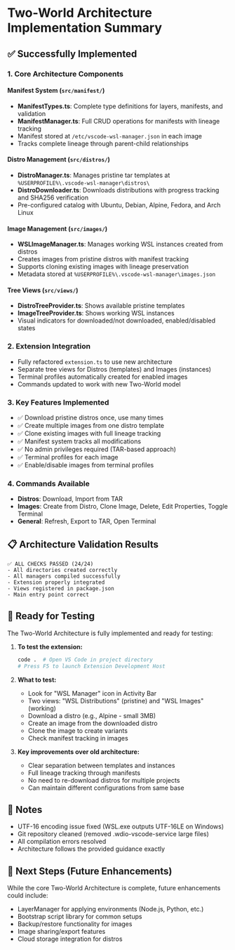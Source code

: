 # Two-World Architecture Implementation Summary

## ✅ Successfully Implemented

### 1. **Core Architecture Components**

#### Manifest System (`src/manifest/`)
- **ManifestTypes.ts**: Complete type definitions for layers, manifests, and validation
- **ManifestManager.ts**: Full CRUD operations for manifests with lineage tracking
- Manifest stored at `/etc/vscode-wsl-manager.json` in each image
- Tracks complete lineage through parent-child relationships

#### Distro Management (`src/distros/`)
- **DistroManager.ts**: Manages pristine tar templates at `%USERPROFILE%\.vscode-wsl-manager\distros\`
- **DistroDownloader.ts**: Downloads distributions with progress tracking and SHA256 verification
- Pre-configured catalog with Ubuntu, Debian, Alpine, Fedora, and Arch Linux

#### Image Management (`src/images/`)
- **WSLImageManager.ts**: Manages working WSL instances created from distros
- Creates images from pristine distros with manifest tracking
- Supports cloning existing images with lineage preservation
- Metadata stored at `%USERPROFILE%\.vscode-wsl-manager\images.json`

#### Tree Views (`src/views/`)
- **DistroTreeProvider.ts**: Shows available pristine templates
- **ImageTreeProvider.ts**: Shows working WSL instances
- Visual indicators for downloaded/not downloaded, enabled/disabled states

### 2. **Extension Integration**
- Fully refactored `extension.ts` to use new architecture
- Separate tree views for Distros (templates) and Images (instances)
- Terminal profiles automatically created for enabled images
- Commands updated to work with new Two-World model

### 3. **Key Features Implemented**
- ✅ Download pristine distros once, use many times
- ✅ Create multiple images from one distro template
- ✅ Clone existing images with full lineage tracking
- ✅ Manifest system tracks all modifications
- ✅ No admin privileges required (TAR-based approach)
- ✅ Terminal profiles for each image
- ✅ Enable/disable images from terminal profiles

### 4. **Commands Available**
- **Distros**: Download, Import from TAR
- **Images**: Create from Distro, Clone Image, Delete, Edit Properties, Toggle Terminal
- **General**: Refresh, Export to TAR, Open Terminal

## 📋 Architecture Validation Results

```
✅ ALL CHECKS PASSED (24/24)
- All directories created correctly
- All managers compiled successfully  
- Extension properly integrated
- Views registered in package.json
- Main entry point correct
```

## 🚀 Ready for Testing

The Two-World Architecture is fully implemented and ready for testing:

1. **To test the extension:**
   ```bash
   code .  # Open VS Code in project directory
   # Press F5 to launch Extension Development Host
   ```

2. **What to test:**
   - Look for "WSL Manager" icon in Activity Bar
   - Two views: "WSL Distributions" (pristine) and "WSL Images" (working)
   - Download a distro (e.g., Alpine - small 3MB)
   - Create an image from the downloaded distro
   - Clone the image to create variants
   - Check manifest tracking in images

3. **Key improvements over old architecture:**
   - Clear separation between templates and instances
   - Full lineage tracking through manifests
   - No need to re-download distros for multiple projects
   - Can maintain different configurations from same base

## 📝 Notes

- UTF-16 encoding issue fixed (WSL.exe outputs UTF-16LE on Windows)
- Git repository cleaned (removed .wdio-vscode-service large files)
- All compilation errors resolved
- Architecture follows the provided guidance exactly

## 🎯 Next Steps (Future Enhancements)

While the core Two-World Architecture is complete, future enhancements could include:
- LayerManager for applying environments (Node.js, Python, etc.)
- Bootstrap script library for common setups
- Backup/restore functionality for images
- Image sharing/export features
- Cloud storage integration for distros